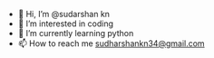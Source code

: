 - 👋 Hi, I’m @sudarshan kn
- 👀 I’m interested in coding
- 🌱 I’m currently learning python
- 📫 How to reach me sudharshankn34@gmail.com

<!---
sudarshankn1999/sudarshankn1999 is a ✨ special ✨ repository because its `README.md` (this file) appears on your GitHub profile.
You can click the Preview link to take a look at your changes.
--->
